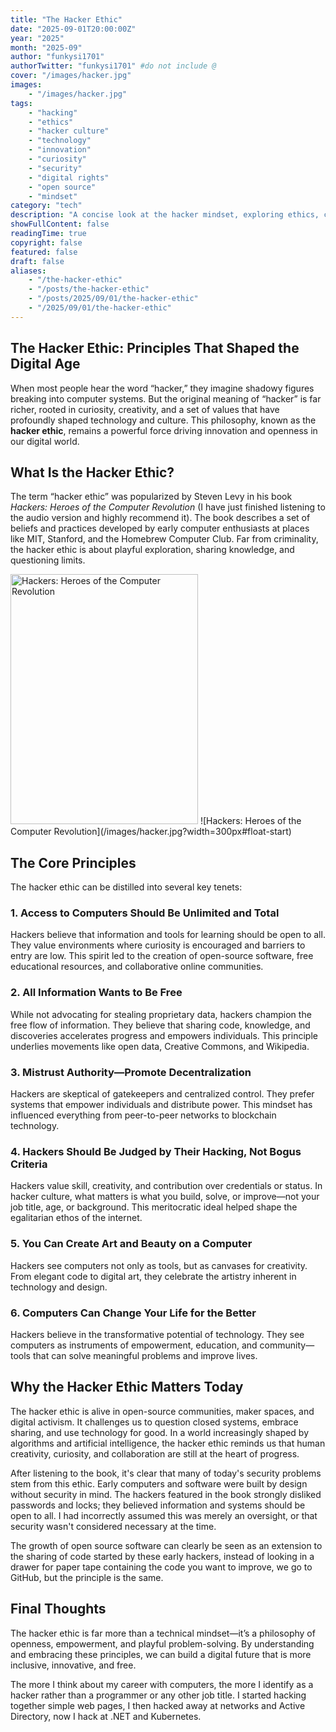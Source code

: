 ```yaml
---
title: "The Hacker Ethic"
date: "2025-09-01T20:00:00Z"
year: "2025"
month: "2025-09"
author: "funkysi1701"
authorTwitter: "funkysi1701" #do not include @
cover: "/images/hacker.jpg"
images:
    - "/images/hacker.jpg"
tags:
    - "hacking"
    - "ethics"
    - "hacker culture"
    - "technology"
    - "innovation"
    - "curiosity"
    - "security"
    - "digital rights"
    - "open source"
    - "mindset"
category: "tech"
description: "A concise look at the hacker mindset, exploring ethics, curiosity, and the drive to innovate in technology and society."
showFullContent: false
readingTime: true
copyright: false
featured: false
draft: false
aliases:
    - "/the-hacker-ethic"
    - "/posts/the-hacker-ethic"
    - "/posts/2025/09/01/the-hacker-ethic"
    - "/2025/09/01/the-hacker-ethic"
---
```

## The Hacker Ethic: Principles That Shaped the Digital Age

When most people hear the word “hacker,” they imagine shadowy figures breaking into computer systems. But the original meaning of “hacker” is far richer, rooted in curiosity, creativity, and a set of values that have profoundly shaped technology and culture. This philosophy, known as the **hacker ethic**, remains a powerful force driving innovation and openness in our digital world.

## What Is the Hacker Ethic?

The term “hacker ethic” was popularized by Steven Levy in his book _Hackers: Heroes of the Computer Revolution_ (I have just finished listening to the audio version and highly recommend it). The book describes a set of beliefs and practices developed by early computer enthusiasts at places like MIT, Stanford, and the Homebrew Computer Club. Far from criminality, the hacker ethic is about playful exploration, sharing knowledge, and questioning limits.

<img src="/images/hacker.jpg" alt="Hackers: Heroes of the Computer Revolution" width="300" height="400" class="img-fluid float-end ms-2" />
![Hackers: Heroes of the Computer Revolution](/images/hacker.jpg?width=300px#float-start)

## The Core Principles

The hacker ethic can be distilled into several key tenets:

### 1. Access to Computers Should Be Unlimited and Total

Hackers believe that information and tools for learning should be open to all. They value environments where curiosity is encouraged and barriers to entry are low. This spirit led to the creation of open-source software, free educational resources, and collaborative online communities.

### 2. All Information Wants to Be Free

While not advocating for stealing proprietary data, hackers champion the free flow of information. They believe that sharing code, knowledge, and discoveries accelerates progress and empowers individuals. This principle underlies movements like open data, Creative Commons, and Wikipedia.

### 3. Mistrust Authority—Promote Decentralization

Hackers are skeptical of gatekeepers and centralized control. They prefer systems that empower individuals and distribute power. This mindset has influenced everything from peer-to-peer networks to blockchain technology.

### 4. Hackers Should Be Judged by Their Hacking, Not Bogus Criteria

Hackers value skill, creativity, and contribution over credentials or status. In hacker culture, what matters is what you build, solve, or improve—not your job title, age, or background. This meritocratic ideal helped shape the egalitarian ethos of the internet.

### 5. You Can Create Art and Beauty on a Computer

Hackers see computers not only as tools, but as canvases for creativity. From elegant code to digital art, they celebrate the artistry inherent in technology and design.

### 6. Computers Can Change Your Life for the Better

Hackers believe in the transformative potential of technology. They see computers as instruments of empowerment, education, and community—tools that can solve meaningful problems and improve lives.

## Why the Hacker Ethic Matters Today

The hacker ethic is alive in open-source communities, maker spaces, and digital activism. It challenges us to question closed systems, embrace sharing, and use technology for good. In a world increasingly shaped by algorithms and artificial intelligence, the hacker ethic reminds us that human creativity, curiosity, and collaboration are still at the heart of progress.

After listening to the book, it's clear that many of today's security problems stem from this ethic. Early computers and software were built by design without security in mind. The hackers featured in the book strongly disliked passwords and locks; they believed information and systems should be open to all. I had incorrectly assumed this was merely an oversight, or that security wasn't considered necessary at the time.

The growth of open source software can clearly be seen as an extension to the sharing of code started by these early hackers, instead of looking in a drawer for paper tape containing the code you want to improve, we go to GitHub, but the principle is the same.

## Final Thoughts

The hacker ethic is far more than a technical mindset—it’s a philosophy of openness, empowerment, and playful problem-solving. By understanding and embracing these principles, we can build a digital future that is more inclusive, innovative, and free.

The more I think about my career with computers, the more I identify as a hacker rather than a programmer or any other job title. I started hacking together simple web pages, I then hacked away at networks and Active Directory, now I hack at .NET and Kubernetes.
